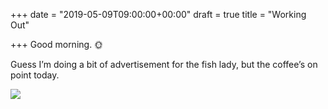 +++
date = "2019-05-09T09:00:00+00:00"
draft = true
title = "Working Out"

+++
Good morning. 🌞 

Guess I’m doing a bit of advertisement for the fish lady, but the coffee’s on point today.

![](https://res.cloudinary.com/tobyblog/image/upload/v1557413275/img/1D633DF2-716F-48BB-8007-D80667FD8E97.jpg)